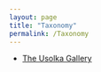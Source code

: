 ```yaml
---
layout: page
title: "Taxonomy"
permalink: /Taxonomy
---
```


* [The Usolka Gallery](http://stratigraphy.org/subcommission-permian//Gallery/Usolka)
  
